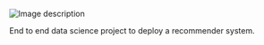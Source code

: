 ![Image description](https://imgur.com/LFdLWNB)

End to end data science project to deploy a recommender system.
